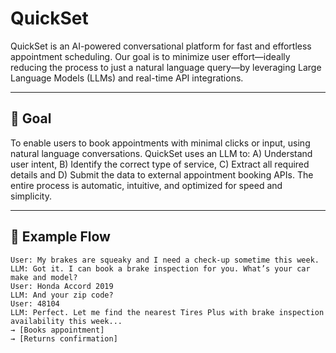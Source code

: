 # QuickSet

QuickSet is an AI-powered conversational platform for fast and effortless appointment scheduling. Our goal is to minimize user effort—ideally reducing the process to just a natural language query—by leveraging Large Language Models (LLMs) and real-time API integrations.

---

## 🚀 Goal

To enable users to book appointments with minimal clicks or input, using natural language conversations. QuickSet uses an LLM to: A) Understand user intent, B) Identify the correct type of service, C) Extract all required details and D) Submit the data to external appointment booking APIs. The entire process is automatic, intuitive, and optimized for speed and simplicity.

---

## 💬 Example Flow

```plaintext
User: My brakes are squeaky and I need a check-up sometime this week.  
LLM: Got it. I can book a brake inspection for you. What’s your car make and model?  
User: Honda Accord 2019  
LLM: And your zip code?  
User: 48104  
LLM: Perfect. Let me find the nearest Tires Plus with brake inspection availability this week...  
→ [Books appointment]  
→ [Returns confirmation]
